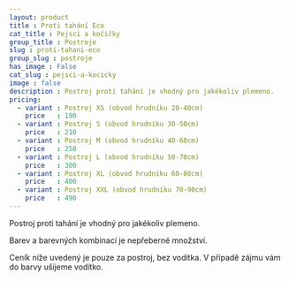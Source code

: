```yaml
---
layout: product
title : Proti tahání Eco
cat_title : Pejsci a kočičky
group_title : Postroje
slug : proti-tahani-eco
group_slug : postroje
has_image : False
cat_slug : pejsci-a-kocicky
image : false
description : Postroj proti tahání je vhodný pro jakékoliv plemeno.
pricing:
  - variant : Postroj XS (obvod hrudníku 20-40cm)
    price   : 190
  - variant : Postroj S (obvod hrudníku 30-50cm)
    price   : 210
  - variant : Postroj M (obvod hrudníku 40-60cm)
    price   : 250
  - variant : Postroj L (obvod hrudníku 50-70cm)
    price   : 300
  - variant : Postroj XL (obvod hrudníku 60-80cm)
    price   : 400
  - variant : Postroj XXL (obvod hrudníku 70-90cm)
    price   : 490
---
```


Postroj proti tahání je vhodný pro jakékoliv plemeno.

Barev a barevných kombinací je nepřeberné množství.

Ceník níže uvedený je pouze za postroj, bez vodítka. V případě zájmu vám do barvy ušijeme vodítko.

